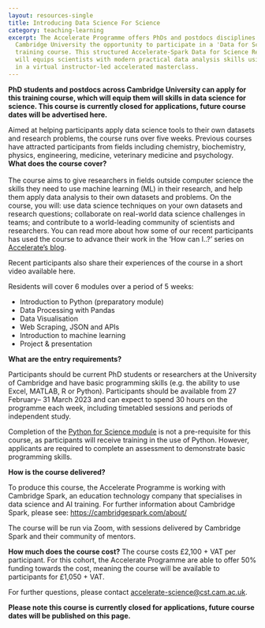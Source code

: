 ```yaml
---
layout: resources-single
title: Introducing Data Science For Science
category: teaching-learning
excerpt: The Accelerate Programme offers PhDs and postdocs disciplines across
  Cambridge University the opportunity to participate in a 'Data for Science'
  training course. This structured Accelerate-Spark Data for Science Residency
  will equips scientists with modern practical data analysis skills using Python
  in a virtual instructor-led accelerated masterclass.
---
```

**PhD students and postdocs across Cambridge University can apply for this training course, which will equip them will skills in data science for science. This course is currently closed for applications, future course dates will be advertised here.** 

Aimed at helping participants apply data science tools to their own datasets and research problems, the course runs over five weeks. Previous courses have attracted participants from fields including chemistry, biochemistry, physics, engineering, medicine, veterinary medicine and psychology. \
**What does the course cover?**\
\
The course aims to give researchers in fields outside computer science the skills they need to use machine learning (ML) in their research, and help them apply data analysis to their own datasets and problems. On the course, you will: use data science techniques on your own datasets and research questions; collaborate on real-world data science challenges in teams; and contribute to a world-leading community of scientists and researchers. You can read more about how some of our recent participants has used the course to advance their work in the ‘How can I..?’ series on [Accelerate’s blog](https://acceleratescience.github.io/blog).

Recent participants also share their experiences of the course in a short video available here. 

Residents will cover 6 modules over a period of 5 weeks:

* Introduction to Python (preparatory module)
* Data Processing with Pandas
* Data Visualisation
* Web Scraping, JSON and APIs
* Introduction to machine learning
* Project & presentation

**What are the entry requirements?**

Participants should be current PhD students or researchers at the University of Cambridge and have basic programming skills (e.g. the ability to use Excel, MATLAB, R or Python). Participants should be available from 27 February– 31 March 2023 and can expect to spend 30 hours on the programme each week, including timetabled sessions and periods of independent study.

Completion of the [Python for Science module](https://acceleratescience.github.io/resources/python-programming-for-science.html) is not a pre-requisite for this course, as participants will receive training in the use of Python. However, applicants are required to complete an assessment to demonstrate basic programming skills.

**How is the course delivered?**

To produce this course, the Accelerate Programme is working with Cambridge Spark, an education technology company that specialises in data science and AI training. For further information about Cambridge Spark, please see: [https://cambridgespark.com/about/ ](https://cambridgespark.com/about/)

The course will be run via Zoom, with sessions delivered by Cambridge Spark and their community of mentors.

**How much does the course cost?**
The course costs £2,100 + VAT per participant. For this cohort, the Accelerate Programme are able to offer 50% funding towards the cost, meaning the course will be available to participants for £1,050 + VAT.

For further questions, please contact accelerate-science@cst.cam.ac.uk.

**P﻿lease note this course is currently closed for applications, future course dates will be published on this page.** 



[](https://forms.office.com/pages/responsepage.aspx?id=RQSlSfq9eUut41R7TzmG6SaVOxbmBOdAg9GzbnrB5IRUMzA2Uk1SVThUSlVXUTdHWEJWOFpLMjlXOC4u)